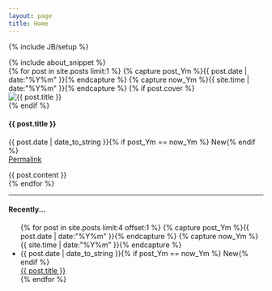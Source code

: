 ```yaml
---
layout: page
title: Home
---
```

{% include JB/setup %}
<div class="row">
  <span class="span4">
    {% include about_snippet %}
  </span>
  <span class="span10">
    <div class="latest_post">
      {% for post in site.posts limit:1 %}
        {% capture post_Ym %}{{ post.date | date:"%Y%m" }}{% endcapture %}
        {% capture now_Ym %}{{ site.time | date:"%Y%m" }}{% endcapture %}
        {% if post.cover %}
          <div class="post_cover">
            <img src="{{ post.cover }}" alt="{{ post.title }}" width="{% if post.cover_width %}{{ post.cover_width }}{% else %}520px{% endif %}"/>
          </div>
        {% endif %}
        <h4>{{ post.title }}</h4>
        <div class="post_content">
        <p class="post_meta">{{ post.date | date_to_string }}{% if post_Ym == now_Ym %} <span class="label success">New</span>{% endif %}<br/>
        <a href="{{ BASE_PATH }}{{ post.url }}">Permalink</a></p>
        {{ post.content }}
        </div>
      {% endfor %}
    </div>
    <hr />
    <h4>Recently...</h4>
    <ul class="recent_posts">
      {% for post in site.posts limit:4 offset:1 %}
        {% capture post_Ym %}{{ post.date | date:"%Y%m" }}{% endcapture %}
        {% capture now_Ym %}{{ site.time | date:"%Y%m" }}{% endcapture %}
        <li class="{% cycle nil,'margin_left' %}">
          <span>{{ post.date | date_to_string }}</span>{% if post_Ym == now_Ym %} <span class="label success">New</span>{% endif %}<br /><a href="{{ BASE_PATH }}{{ post.url }}">{{ post.title }}</a>
        </li>
      {% endfor %}
    </ul>
  </span>
</div>